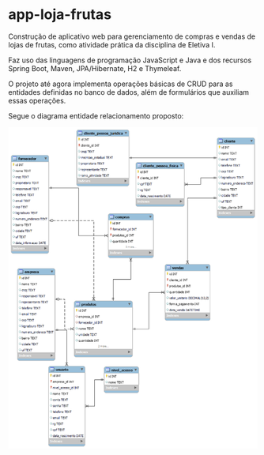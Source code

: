 # app-loja-frutas

Construção de aplicativo web para gerenciamento de compras e vendas de lojas de frutas, como atividade prática da disciplina de Eletiva I.

Faz uso das linguagens de programação JavaScript e Java e dos recursos Spring Boot, Maven, JPA/Hibernate, H2 e Thymeleaf.

O projeto até agora implementa operações básicas de CRUD para as entidades definidas no banco de dados, além de formulários que auxiliam essas operações.

Segue o diagrama entidade relacionamento proposto:

![Diagrama Entidade Relacionamento](img/modelo_empresa.png)